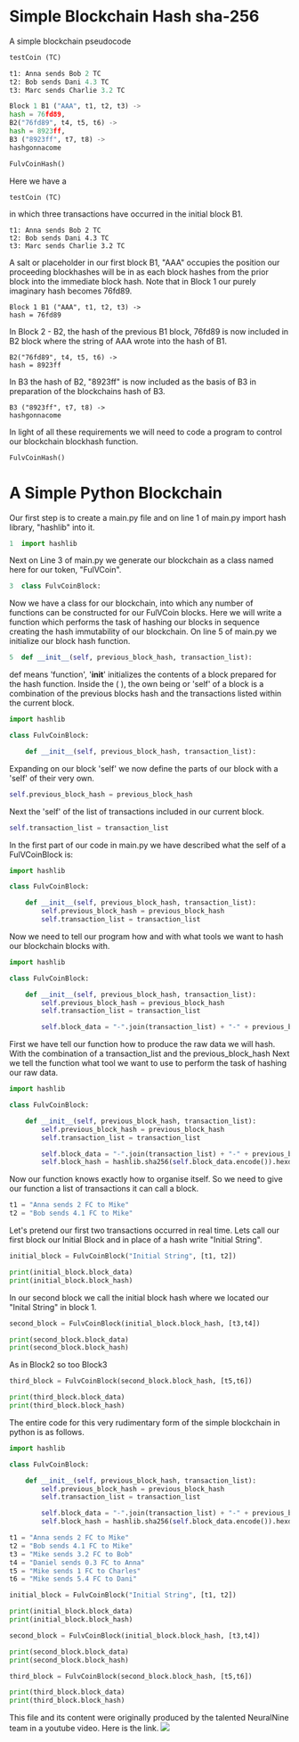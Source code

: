 # Simple Blockchain Hash sha-256

A simple blockchain pseudocode
``` python
testCoin (TC)

t1: Anna sends Bob 2 TC
t2: Bob sends Dani 4.3 TC
t3: Marc sends Charlie 3.2 TC

Block 1 B1 ("AAA", t1, t2, t3) -> 
hash = 76fd89, 
B2("76fd89", t4, t5, t6) -> 
hash = 8923ff, 
B3 ("8923ff", t7, t8) -> 
hashgonnacome

FulvCoinHash()
```

Here we have a 

```
testCoin (TC)
```
in which three transactions have occurred in the initial block B1.
```
t1: Anna sends Bob 2 TC
t2: Bob sends Dani 4.3 TC
t3: Marc sends Charlie 3.2 TC 
```
A salt or placeholder in our first block B1, "AAA" occupies the position our proceeding blockhashes will be in as each block hashes from the prior block into the immediate block hash. Note that in Block 1 our purely imaginary hash becomes 76fd89.
```
Block 1 B1 ("AAA", t1, t2, t3) -> 
hash = 76fd89
```
In Block 2 - B2, the hash of the previous B1 block, 76fd89 is now included in B2 block where the string of AAA wrote into the hash of B1.
```
B2("76fd89", t4, t5, t6) -> 
hash = 8923ff
```
In B3 the hash of B2, "8923ff" is now included as the basis of B3 in preparation of the blockchains hash of B3.
```
B3 ("8923ff", t7, t8) ->
hashgonnacome
```
In light of all these requirements we will need to code a program to control our blockchain blockhash function.
```
FulvCoinHash()
```
# A Simple Python Blockchain

Our first step is to create a main.py file and on line 1 of main.py import hash library, "hashlib" into it.
```python
1  import hashlib
```
Next on Line 3 of main.py we generate our blockchain as a class named here for our token, "FulVCoin".
```python
3  class FulvCoinBlock:
```
Now we have a class for our blockchain, into which any number of functions can be constructed for our FulVCoin blocks. Here we will write a function which performs the task of hashing our blocks in sequence creating the hash immutability of our blockchain.
On line  5 of main.py we initialize our block hash function.
```python
5  def __init__(self, previous_block_hash, transaction_list):
```
def means 'function', '__init__' initializes the contents of a block prepared for the hash function. Inside the ( ), the own being or 'self' of a block is a combination of the previous blocks hash and the transactions listed within the current block.
```python
import hashlib

class FulvCoinBlock:

    def __init__(self, previous_block_hash, transaction_list):

```
Expanding on our block 'self' we now define the parts of our block with a 'self' of their very own.
```python
self.previous_block_hash = previous_block_hash
```
Next the 'self' of the list of transactions included in our current block.
```python
self.transaction_list = transaction_list
```
In the first part of our code in main.py we have described what the self of a FulVCoinBlock is:
```python
import hashlib

class FulvCoinBlock:

    def __init__(self, previous_block_hash, transaction_list):
        self.previous_block_hash = previous_block_hash
        self.transaction_list = transaction_list
```
Now we need to tell our program how and with what tools we want to hash our blockchain blocks with.
```python
import hashlib

class FulvCoinBlock:

    def __init__(self, previous_block_hash, transaction_list):
        self.previous_block_hash = previous_block_hash
        self.transaction_list = transaction_list

        self.block_data = "-".join(transaction_list) + "-" + previous_block_hash
```
First we have tell our function how to produce the raw data we will hash. With the combination of a transaction_list and the previous_block_hash
Next we tell the function what tool we want to use to perform the task of hashing our raw data.
```python
import hashlib

class FulvCoinBlock:

    def __init__(self, previous_block_hash, transaction_list):
        self.previous_block_hash = previous_block_hash
        self.transaction_list = transaction_list

        self.block_data = "-".join(transaction_list) + "-" + previous_block_hash
        self.block_hash = hashlib.sha256(self.block_data.encode()).hexdigest()
```
Now our function knows exactly how to organise itself. So we need to give our function a list of transactions it can call a block.
```python
t1 = "Anna sends 2 FC to Mike"
t2 = "Bob sends 4.1 FC to Mike"
```
Let's pretend our first two transactions occurred in real time. Lets call our first block our Initial Block and in place of a hash write "Initial String". 
```python
initial_block = FulvCoinBlock("Initial String", [t1, t2])

print(initial_block.block_data)
print(initial_block.block_hash)
```
In our second block we call the initial block hash where we located our "Inital String" in block 1.
```python
second_block = FulvCoinBlock(initial_block.block_hash, [t3,t4])

print(second_block.block_data)
print(second_block.block_hash)
```
As in Block2 so too Block3
```python
third_block = FulvCoinBlock(second_block.block_hash, [t5,t6])

print(third_block.block_data)
print(third_block.block_hash)
```

The entire code for this very rudimentary form of the simple blockchain in python is as follows.
```python
import hashlib

class FulvCoinBlock:

    def __init__(self, previous_block_hash, transaction_list):
        self.previous_block_hash = previous_block_hash
        self.transaction_list = transaction_list

        self.block_data = "-".join(transaction_list) + "-" + previous_block_hash
        self.block_hash = hashlib.sha256(self.block_data.encode()).hexdigest()

t1 = "Anna sends 2 FC to Mike"
t2 = "Bob sends 4.1 FC to Mike"
t3 = "Mike sends 3.2 FC to Bob"
t4 = "Daniel sends 0.3 FC to Anna"
t5 = "Mike sends 1 FC to Charles"
t6 = "Mike sends 5.4 FC to Dani"

initial_block = FulvCoinBlock("Initial String", [t1, t2])

print(initial_block.block_data)
print(initial_block.block_hash)

second_block = FulvCoinBlock(initial_block.block_hash, [t3,t4])

print(second_block.block_data)
print(second_block.block_hash)

third_block = FulvCoinBlock(second_block.block_hash, [t5,t6])

print(third_block.block_data)
print(third_block.block_hash)
```

This file and its content were originally produced by the talented NeuralNine team in a
youtube video. Here is the link.
[![](https://img.youtube.com/vi/pYasYyjByKI/0.jpg)](https://www.youtube.com/watch?v=pYasYyjByKI)